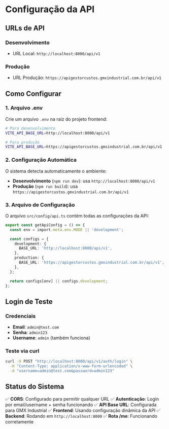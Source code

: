 # Configuração da API

## URLs de API

### Desenvolvimento
- URL Local: `http://localhost:8000/api/v1`

### Produção
- URL Produção: `https://apigestorcustos.gmxindustrial.com.br/api/v1`

## Como Configurar

### 1. Arquivo .env
Crie um arquivo `.env` na raiz do projeto frontend:

```bash
# Para desenvolvimento
VITE_API_BASE_URL=http://localhost:8000/api/v1

# Para produção
VITE_API_BASE_URL=https://apigestorcustos.gmxindustrial.com.br/api/v1
```

### 2. Configuração Automática
O sistema detecta automaticamente o ambiente:

- **Desenvolvimento** (`npm run dev`): usa `http://localhost:8000/api/v1`
- **Produção** (`npm run build`): usa `https://apigestorcustos.gmxindustrial.com.br/api/v1`

### 3. Arquivo de Configuração
O arquivo `src/config/api.ts` contém todas as configurações da API:

```typescript
export const getApiConfig = () => {
  const env = import.meta.env.MODE || 'development';

  const configs = {
    development: {
      BASE_URL: 'http://localhost:8000/api/v1',
    },
    production: {
      BASE_URL: 'https://apigestorcustos.gmxindustrial.com.br/api/v1',
    },
  };

  return configs[env] || configs.development;
};
```

## Login de Teste

### Credenciais
- **Email**: `admin@test.com`
- **Senha**: `admin123`
- **Username**: `admin` (também funciona)

### Teste via curl
```bash
curl -X POST "http://localhost:8000/api/v1/auth/login" \
  -H "Content-Type: application/x-www-form-urlencoded" \
  -d "username=admin@test.com&password=admin123"
```

## Status do Sistema

✅ **CORS**: Configurado para permitir qualquer URL
✅ **Autenticação**: Login por email/username + senha funcionando
✅ **API Base URL**: Configurada para GMX Industrial
✅ **Frontend**: Usando configuração dinâmica da API
✅ **Backend**: Rodando em `http://localhost:8000`
✅ **Rota /me**: Funcionando corretamente